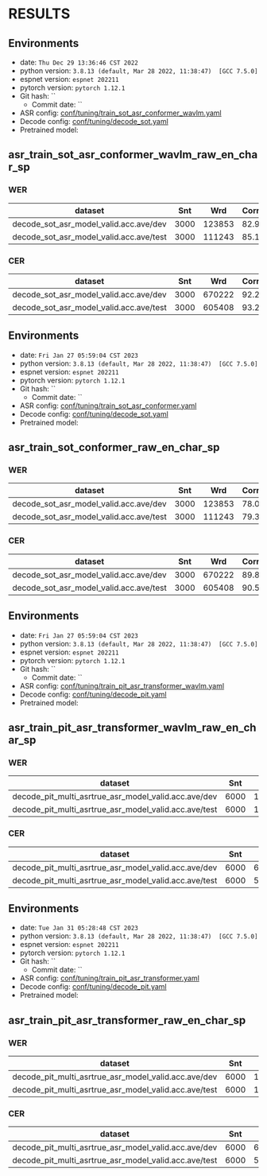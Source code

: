 <!-- Generated by scripts/utils/show_asr_result.sh -->
# RESULTS
## Environments
- date: `Thu Dec 29 13:36:46 CST 2022`
- python version: `3.8.13 (default, Mar 28 2022, 11:38:47)  [GCC 7.5.0]`
- espnet version: `espnet 202211`
- pytorch version: `pytorch 1.12.1`
- Git hash: ``
  - Commit date: ``
- ASR config: [conf/tuning/train_sot_asr_conformer_wavlm.yaml](conf/tuning/train_sot_asr_conformer_wavlm.yaml)
- Decode config: [conf/tuning/decode_sot.yaml](conf/tuning/decode_sot.yaml)
- Pretrained model: 

## asr_train_sot_asr_conformer_wavlm_raw_en_char_sp
### WER

|dataset|Snt|Wrd|Corr|Sub|Del|Ins|Err|S.Err|
|---|---|---|---|---|---|---|---|---|
|decode_sot_asr_model_valid.acc.ave/dev|3000|123853|82.9|15.1|2.0|2.4|19.4|97.1|
|decode_sot_asr_model_valid.acc.ave/test|3000|111243|85.1|13.0|1.9|2.1|17.1|96.1|

### CER

|dataset|Snt|Wrd|Corr|Sub|Del|Ins|Err|S.Err|
|---|---|---|---|---|---|---|---|---|
|decode_sot_asr_model_valid.acc.ave/dev|3000|670222|92.2|4.9|2.9|2.7|10.6|97.1|
|decode_sot_asr_model_valid.acc.ave/test|3000|605408|93.2|4.1|2.6|2.3|9.1|96.1|


## Environments
- date: `Fri Jan 27 05:59:04 CST 2023`
- python version: `3.8.13 (default, Mar 28 2022, 11:38:47)  [GCC 7.5.0]`
- espnet version: `espnet 202211`
- pytorch version: `pytorch 1.12.1`
- Git hash: ``
  - Commit date: ``
- ASR config: [conf/tuning/train_sot_asr_conformer.yaml](conf/tuning/train_sot_asr_conformer.yaml)
- Decode config: [conf/tuning/decode_sot.yaml](conf/tuning/decode_sot.yaml)
- Pretrained model: 

## asr_train_sot_conformer_raw_en_char_sp
### WER

|dataset|Snt|Wrd|Corr|Sub|Del|Ins|Err|S.Err|
|---|---|---|---|---|---|---|---|---|
|decode_sot_asr_model_valid.acc.ave/dev|3000|123853|78.0|19.2|2.8|3.0|25.0|99.2|
|decode_sot_asr_model_valid.acc.ave/test|3000|111243|79.3|18.0|2.7|2.9|23.6|99.0|

### CER

|dataset|Snt|Wrd|Corr|Sub|Del|Ins|Err|S.Err|
|---|---|---|---|---|---|---|---|---|
|decode_sot_asr_model_valid.acc.ave/dev|3000|670222|89.8|6.3|3.9|3.5|13.7|99.2|
|decode_sot_asr_model_valid.acc.ave/test|3000|605408|90.5|5.8|3.7|3.2|12.7|99.0|


## Environments
- date: `Fri Jan 27 05:59:04 CST 2023`
- python version: `3.8.13 (default, Mar 28 2022, 11:38:47)  [GCC 7.5.0]`
- espnet version: `espnet 202211`
- pytorch version: `pytorch 1.12.1`
- Git hash: ``
  - Commit date: ``
- ASR config: [conf/tuning/train_pit_asr_transformer_wavlm.yaml](conf/tuning/train_pit_asr_transformer_wavlm.yaml)
- Decode config: [conf/tuning/decode_pit.yaml](conf/tuning/decode_pit.yaml)
- Pretrained model: 

## asr_train_pit_asr_transformer_wavlm_raw_en_char_sp
### WER

|dataset|Snt|Wrd|Corr|Sub|Del|Ins|Err|S.Err|
|---|---|---|---|---|---|---|---|---|
|decode_pit_multi_asrtrue_asr_model_valid.acc.ave/dev|6000|123853|81.3|16.5|2.2|2.4|21.1|83.1|
|decode_pit_multi_asrtrue_asr_model_valid.acc.ave/test|6000|111243|83.5|14.4|2.1|2.2|18.8|79.4|

### CER

|dataset|Snt|Wrd|Corr|Sub|Del|Ins|Err|S.Err|
|---|---|---|---|---|---|---|---|---|
|decode_pit_multi_asrtrue_asr_model_valid.acc.ave/dev|6000|655222|91.2|5.5|3.3|2.7|11.4|83.1|
|decode_pit_multi_asrtrue_asr_model_valid.acc.ave/test|6000|590408|92.3|4.6|3.1|2.3|10.0|79.4|



## Environments
- date: `Tue Jan 31 05:28:48 CST 2023`
- python version: `3.8.13 (default, Mar 28 2022, 11:38:47)  [GCC 7.5.0]`
- espnet version: `espnet 202211`
- pytorch version: `pytorch 1.12.1`
- Git hash: ``
  - Commit date: ``
- ASR config: [conf/tuning/train_pit_asr_transformer.yaml](conf/tuning/train_pit_asr_transformer.yaml)
- Decode config: [conf/tuning/decode_pit.yaml](conf/tuning/decode_pit.yaml)
- Pretrained model: 

## asr_train_pit_asr_transformer_raw_en_char_sp
### WER

|dataset|Snt|Wrd|Corr|Sub|Del|Ins|Err|S.Err|
|---|---|---|---|---|---|---|---|---|
|decode_pit_multi_asrtrue_asr_model_valid.acc.ave/dev|6000|123853|78.9|18.6|2.5|2.8|23.9|91.0|
|decode_pit_multi_asrtrue_asr_model_valid.acc.ave/test|6000|111243|79.6|17.8|2.6|2.8|23.2|90.3|

### CER

|dataset|Snt|Wrd|Corr|Sub|Del|Ins|Err|S.Err|
|---|---|---|---|---|---|---|---|---|
|decode_pit_multi_asrtrue_asr_model_valid.acc.ave/dev|6000|655222|90.4|5.9|3.7|2.9|12.6|91.0|
|decode_pit_multi_asrtrue_asr_model_valid.acc.ave/test|6000|590408|90.6|5.5|3.9|2.7|12.1|90.3|